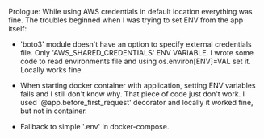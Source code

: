 Prologue:
While using AWS credentials in default location everything was fine.
The troubles beginned when I was trying to set ENV from the app itself:

 - 'boto3' module doesn't have an option to specify external credentials file. Only 'AWS_SHARED_CREDENTIALS' ENV VARIABLE. 
	I wrote some code to read environments file and using os.environ[ENV]=VAL set it. Locally works fine.

 - When starting docker container with application, setting ENV variables fails and I still don't know why. 
	That piece of code just don't work. I used '@app.before_first_request' decorator and locally it worked fine, but not in container.

 - Fallback to simple '.env' in docker-compose. 
